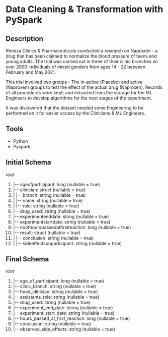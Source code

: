 # Data Cleaning & Transformation with PySpark

## Description
<p>Rheeza Clinics & Pharmaceuticals conducted a research on Naproxen - a drug that has been claimed to normalize the blood pressure of teens and young adults. The trial was carried out in three of their clinic branches on over 2000 individuals of mixed genders from ages 14 - 22 between February and May 2021.</p>
<p>This trial involved two groups - The in-active (Placebo) and active (Naproxen) groups to test the effect of the actual drug (Naproxen). Records of all procedures were kept; and extracted from the storage for the ML Engineers to develop algorithms for the next stages of the experiment.</p>
<p>It was discovered that the dataset needed some Engineering to be performed on it for easier access by the Clinicians & ML Engineers.</p>

## Tools
<ul>
    <li>Python</li>
    <li>Pyspark</li>
</ul>


## Initial Schema
root<br><ol>
 <li>|-- ageofparticipant: long (nullable = true)</li>
 <li>|-- clinician: struct (nullable = true)</li>
 <li>|    |-- branch: string (nullable = true)</li>
 <li>|    |-- name: string (nullable = true)</li>
 <li>|    |-- role: string (nullable = true)</li>
 <li>|-- drug_used: string (nullable = true)</li>
 <li>|-- experimentenddate: string (nullable = true)</li>
 <li>|-- experimentstartdate: string (nullable = true)</li>
 <li>|-- noofhourspassedatfirstreaction: long (nullable = true)</li>
 <li>|-- result: struct (nullable = true)</li>
 <li>|    |-- conclusion: string (nullable = true)</li>
 <li>|    |-- sideeffectsonparticipant: string (nullable = true)</li>
</ol>

 ## Final Schema
 root<br><ol>
 <li>|-- age_of_participant: long (nullable = true)</li>
 <li>|-- clinic_branch: string (nullable = true)</li>
 <li>|-- head_clinician: string (nullable = true)</li>
 <li>|-- assistants_role: string (nullable = true)</li>
 <li>|-- drug_used: string (nullable = true)</li>
 <li>|-- experiment_end_date: string (nullable = true)</li>
 <li>|-- experiment_start_date: string (nullable = true)</li>
 <li>|-- hours_passed_at_first_reaction: long (nullable = true)</li>
 <li>|-- conclusion: string (nullable = true)</li>
 <li>|-- observed_side_effects: string (nullable = true)</li>
 </ol>